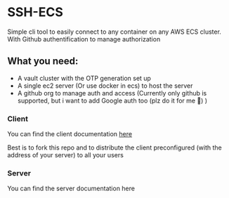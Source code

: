 # SSH-ECS
Simple cli tool to easily connect to any container on any AWS ECS cluster. With Github authentification to manage authorization

##  What you need:

* A vault cluster with the OTP generation set up
* A single ec2 server (Or use docker in ecs) to host the server
* A github org to manage auth and access (Currently only github is supported, but i want to add Google auth too (plz do it for me :pray:) )

### Client

You can find the client documentation [here](https://github.com/antoiner77/ssh-ecs/tree/master/Client#ssh-ecs)

Best is to fork this repo and to distribute the client preconfigured (with the address of your server) to all your users

### Server 

You can find the server documentation here